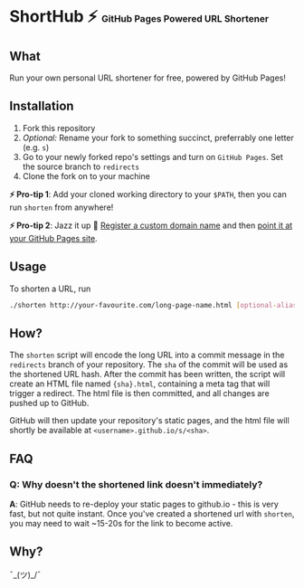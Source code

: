 # ShortHub ⚡️ <font size=3>GitHub Pages Powered URL Shortener</font>

## What
Run your own personal URL shortener for free, powered by GitHub Pages!

## Installation
1. Fork this repository
2. *Optional:* Rename your fork to something succinct, preferrably one letter (e.g. `s`)
3. Go to your newly forked repo's settings and turn on `GitHub Pages`. Set the source branch to `redirects`
4. Clone the fork on to your machine

**⚡️ Pro-tip 1**: Add your cloned working directory to your `$PATH`, then you can run `shorten` from anywhere!

**⚡️ Pro-tip 2**: Jazz it up 🎷 [Register a custom domain name](https://hover.evyy.net/gbPJJO) and then [point it at your GitHub Pages site](https://docs.github.com/en/github/working-with-github-pages/configuring-a-custom-domain-for-your-github-pages-site).

## Usage
To shorten a URL, run
```bash
./shorten http://your-favourite.com/long-page-name.html [optional-alias]
```

## How?
The `shorten` script will encode the long URL into a commit message in the `redirects`
branch of your repository. The `sha` of the commit will be used as the shortened URL hash.
After the commit has been written, the script will create an HTML file named `{sha}.html`,
containing a meta tag that will trigger a redirect. The html file is then committed, and
all changes are pushed up to GitHub.

GitHub will then update your repository's static pages, and the html file will shortly
be available at `<username>.github.io/s/<sha>`.

## FAQ
### Q: Why doesn't the shortened link doesn't immediately?
**A**: GitHub needs to re-deploy your static pages to github.io - this is very fast, but
not quite instant. Once you've created a shortened url with `shorten`, you may need to wait
~15-20s for the link to become active.


## Why?
¯\_(ツ)_/¯
